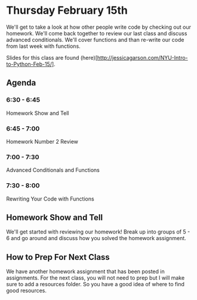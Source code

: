# Thursday February 15th
We'll get to take a look at how other people write code by checking out our homework. We'll come back together to review our last class and discuss advanced conditionals. We'll cover functions and than re-write our code from last week with functions.

Slides for this class are found (here)[http://jessicagarson.com/NYU-Intro-to-Python-Feb-15/].

## Agenda
### 6:30 - 6:45
Homework Show and Tell
### 6:45 - 7:00
Homework Number 2
Review
### 7:00 - 7:30
Advanced Conditionals and Functions
### 7:30 - 8:00
Rewriting Your Code with Functions

## Homework Show and Tell
We'll get started with reviewing our homework! Break up into groups of 5 - 6 and go around and discuss how you solved the homework assignment.

## How to Prep For Next Class
We have another homework assignment that has been posted in assignments. For the next class, you will not need to prep but I will make sure to add a resources folder. So you have a good idea of where to find good resources.

